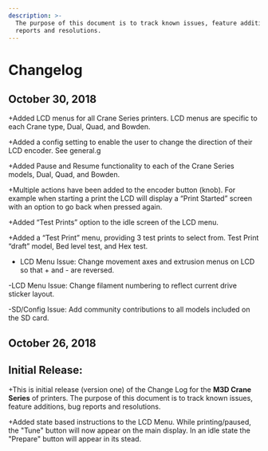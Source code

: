 ```yaml
---
description: >-
  The purpose of this document is to track known issues, feature additions, bug
  reports and resolutions.
---
```


# Changelog

## October 30, 2018

+Added LCD menus for all Crane Series printers. LCD menus are specific to each Crane type, Dual, Quad, and Bowden.

+Added a config setting to enable the user to change the direction of their LCD encoder. See general.g

+Added Pause and Resume functionality to each of the Crane Series models, Dual, Quad, and Bowden.

+Multiple actions have been added to the encoder button \(knob\). For example when starting a print the LCD will display a “Print Started” screen with an option to go back when pressed again.

+Added “Test Prints” option to the idle screen of the LCD menu.

+Added a “Test Print” menu, providing 3 test prints to select from. Test Print “draft” model, Bed level test, and Hex test.   

  
- LCD Menu Issue: Change movement axes and extrusion menus on LCD so that + and - are reversed.

-LCD Menu Issue: Change filament numbering to reflect current drive sticker layout.

-SD/Config Issue: Add community contributions to all models included on the SD card.

## October 26, 2018

##  Initial Release:

+This is initial release \(version one\) of the Change Log for the **M3D Crane Series** of printers. The purpose of this document is to track known issues, feature additions, bug reports and resolutions.

+Added state based instructions to the LCD Menu. While printing/paused, the "Tune" button will now appear on the main display. In an idle state the "Prepare" button will appear in its stead.  




